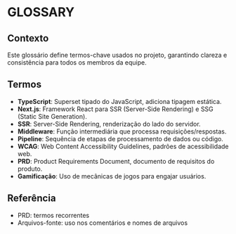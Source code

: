 # GLOSSARY

## Contexto

Este glossário define termos-chave usados no projeto, garantindo clareza e consistência para todos os membros da equipe.

## Termos
- **TypeScript**: Superset tipado do JavaScript, adiciona tipagem estática.
- **Next.js**: Framework React para SSR (Server-Side Rendering) e SSG (Static Site Generation).
- **SSR**: Server-Side Rendering, renderização do lado do servidor.
- **Middleware**: Função intermediária que processa requisições/respostas.
- **Pipeline**: Sequência de etapas de processamento de dados ou código.
- **WCAG**: Web Content Accessibility Guidelines, padrões de acessibilidade web.
- **PRD**: Product Requirements Document, documento de requisitos do produto.
- **Gamificação**: Uso de mecânicas de jogos para engajar usuários.

## Referência
- PRD: termos recorrentes
- Arquivos-fonte: uso nos comentários e nomes de arquivos
